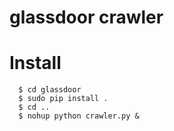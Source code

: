 glassdoor crawler
============

# Install 
``` 
  $ cd glassdoor  
  $ sudo pip install .  
  $ cd ..  
  $ nohup python crawler.py &  
```
